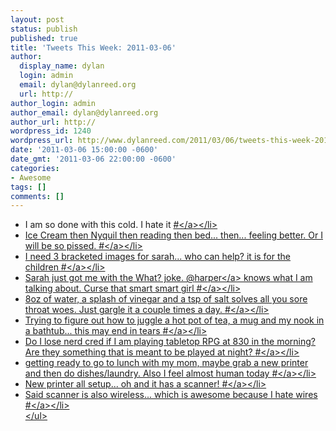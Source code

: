 ```yaml
---
layout: post
status: publish
published: true
title: 'Tweets This Week: 2011-03-06'
author:
  display_name: dylan
  login: admin
  email: dylan@dylanreed.org
  url: http://
author_login: admin
author_email: dylan@dylanreed.org
author_url: http://
wordpress_id: 1240
wordpress_url: http://www.dylanreed.com/2011/03/06/tweets-this-week-2011-03-06/
date: '2011-03-06 15:00:00 -0600'
date_gmt: '2011-03-06 22:00:00 -0600'
categories:
- Awesome
tags: []
comments: []
---
```

<ul class="aktt_tweet_digest">
<li>I am so done with this cold. I hate it <a href="http:&#47;&#47;twitter.com&#47;awesomeguy&#47;statuses&#47;42029246855520256" class="aktt_tweet_time">#<&#47;a><&#47;li>
<li>Ice Cream then Nyquil then reading then bed... then... feeling better. Or I will be so pissed. <a href="http:&#47;&#47;twitter.com&#47;awesomeguy&#47;statuses&#47;42406470624608258" class="aktt_tweet_time">#<&#47;a><&#47;li>
<li>I need 3 bracketed images for sarah... who can help? it is for the children <a href="http:&#47;&#47;twitter.com&#47;awesomeguy&#47;statuses&#47;42769492476047361" class="aktt_tweet_time">#<&#47;a><&#47;li>
<li>Sarah just got me with the What? joke. @<a href="http:&#47;&#47;twitter.com&#47;harper" class="aktt_username">harper<&#47;a> knows what I am talking about. Curse that smart smart girl <a href="http:&#47;&#47;twitter.com&#47;awesomeguy&#47;statuses&#47;42774127274242048" class="aktt_tweet_time">#<&#47;a><&#47;li>
<li>8oz of water, a splash of vinegar and a tsp of salt solves all you sore throat woes. Just gargle it a couple times a day. <a href="http:&#47;&#47;twitter.com&#47;awesomeguy&#47;statuses&#47;42932277084303360" class="aktt_tweet_time">#<&#47;a><&#47;li>
<li>Trying to figure out how to juggle a hot pot of tea, a mug and my nook in a bathtub... this may end in tears <a href="http:&#47;&#47;twitter.com&#47;awesomeguy&#47;statuses&#47;43359134514556929" class="aktt_tweet_time">#<&#47;a><&#47;li>
<li>Do I lose nerd cred if I am playing tabletop RPG at 830 in the morning? Are they something that is meant to be played at night? <a href="http:&#47;&#47;twitter.com&#47;awesomeguy&#47;statuses&#47;43692946700255232" class="aktt_tweet_time">#<&#47;a><&#47;li>
<li>getting ready to go to lunch with my mom, maybe grab a new printer and then do dishes&#47;laundry. Also I feel almost human today <a href="http:&#47;&#47;twitter.com&#47;awesomeguy&#47;statuses&#47;43747742937387008" class="aktt_tweet_time">#<&#47;a><&#47;li>
<li>New printer all setup... oh and it has a scanner! <a href="http:&#47;&#47;twitter.com&#47;awesomeguy&#47;statuses&#47;43792130551980032" class="aktt_tweet_time">#<&#47;a><&#47;li>
<li>Said scanner is also wireless... which is awesome because I hate wires <a href="http:&#47;&#47;twitter.com&#47;awesomeguy&#47;statuses&#47;43792357002444800" class="aktt_tweet_time">#<&#47;a><&#47;li><br />
<&#47;ul></p>
